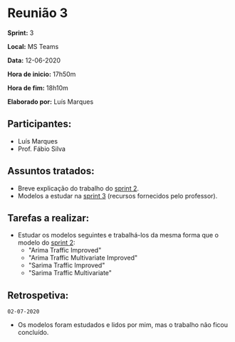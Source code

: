 # Reunião 3

**Sprint:** 3

**Local:** MS Teams

**Data:** 12-06-2020

**Hora de inicio:** 17h50m

**Hora de fim:** 18h10m

**Elaborado por:** Luís Marques

## Participantes:

- Luís Marques
- Prof. Fábio Silva

## Assuntos tratados:

- Breve explicação do trabalho do [sprint 2](../../src/sprint_2_arima_automation).
- Modelos a estudar na [sprint 3](../../src/sprint_3_arima_variations) (recursos fornecidos pelo professor).

## Tarefas a realizar:

- Estudar os modelos seguintes e trabalhá-los da mesma forma que o modelo do [sprint 2](../../src/sprint_2_arima_automation):
  - "Arima Traffic Improved"
  - "Arima Traffic Multivariate Improved"
  - "Sarima Traffic Improved"
  - "Sarima Traffic Multivariate"

## Retrospetiva:

`02-07-2020`

- Os modelos foram estudados e lidos por mim, mas o trabalho não ficou concluído.
